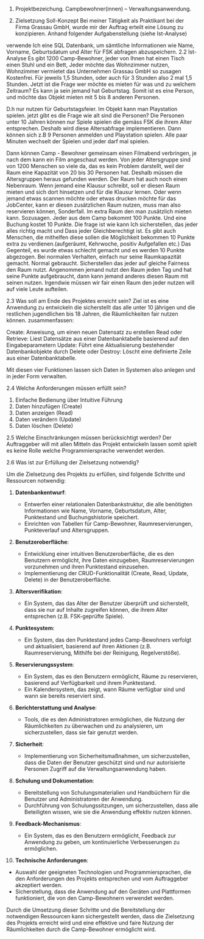 1. Projektbezeichung.
Campbewohner(innen) – Verwaltungsanwendung.

2. Zielsetzung Soll-Konzept
Bei meiner Tätigkeit als Praktikant bei der Firma Grassau GmbH, 
wurde mir der Auftrag erteilt eine Lösung zu konzipieren. 
Anhand folgender  Aufgabenstellung (siehe Ist-Analyse)

verwende Ich eine  SQL Datenbank, um sämtliche Informationen wie Name, Vorname, Geburtsdatum und Alter für FSK abfragen abzuspeichern.
2.2 Ist-Analyse
Es gibt 1200 Camp-Bewohner, jeder von Ihnen hat einen Tisch einen Stuhl und ein Bett,
Jeder möchte das Wohnzimmer nutzen, Wohnzimmer vermietet das Unternehmen Grassau GmbH so zusagen Kostenfrei.
Für jeweils 1,5 Stunden, oder auch für 3 Stunden also 2 mal 1,5 Stunden.
Jetzt ist die Frage wer möchte es mieten für was und zu welchem Zeitraum?
Es kann ja sein jemand hat Geburtstag. 
Somit ist es eine Person, und möchte das Objekt mieten mit 5 bis 8 anderen Personen. 

D.h nur nutzen für Geburtstagsfeier. Im Objekt kann man Playstation spielen.
jetzt gibt es die Frage wie alt sind die Personen?
Die Personen unter 10 Jahren können nur Spiele spielen die gemäss FSK die ihrem Alter entsprechen.
Deshalb wird diese Altersabfrage implementieren. 
Dann können sich z.B 9 Personen anmelden und Playstation spielen.
Alle paar Minuten wechselt der Spielen und jeder darf mal spielen.


Dann können Camp - Bewohner gemeinsam einen Filmabend verbringen, je nach dem kann ein Film angeschaut werden.
Von jeder Altersgruppe sind von 1200 Menschen so viele da, 
das es kein Problem darstellt, weil der Raum eine Kapazität von 20 bis 30 Personen hat.
Deshalb müssen die Altersgruppen heraus gefunden werden.
Der Raum hat auch noch einen Nebenraum. Wenn jemand eine Klausur schreibt, soll er diesen Raum mieten und sich dort hinsetzen und für die Klausur lernen.
Oder wenn jemand etwas scannen möchte oder etwas drucken möchte für das JobCenter, kann er diesen zusätzlichen Raum nutzen, muss man also reservieren können, Sonderfall. Im extra Raum den man zusätzlich mieten kann. Sozusagen.
Jeder aus dem Camp bekommt 100 Punkte.
Und eine Buchung kostet 10 Punkte.
Die frage ist wie kann Ich sicherstellen, das jeder alles richtig macht und Dass jeder Gleichberechtigt ist.
Es gibt auch Menschen, die mithelfen diese sollen die Möglichkeit bekommen 10 Punkte extra zu verdienen.(aufgeräumt, Kehrwoche, positiv Aufgefallen etc.)
Das Gegenteil, es wurde etwas schlecht gemacht und es werden 10 Punkte abgezogen.
Bei normalen Verhalten, einfach nur seine Raumkapazität gemacht. Normal gebraucht.
Sicherstellen das jeder auf gleiche Fairness den Raum nutzt.
Angenommen jemand nutzt den Raum jeden Tag und hat seine Punkte aufgebraucht, dann kann jemand anderes diesen Raum mit seinen nutzen.
Irgendwie müssen wir fair einen Raum den jeder nutzen will auf viele Leute aufteilen.

2.3 Was soll am Ende des Projektes erreicht sein?
Ziel ist es eine Anwendung zu entwickeln die sicherstellt das alle unter 10 jährigen und die  restlichen jugendlichen bis 18 Jahren, die Räumlichkeiten fair nutzen können. 
zusammenfassen:

 Create: Anweisung, um einen neuen Datensatz zu erstellen
 Read oder Retrieve: Liest Datensätze aus einer Datenbanktabelle basierend
auf den Eingabeparametern
 Update: Führt eine Aktualisierung bestehender Datenbankobjekte durch
 Delete oder Destroy: Löscht eine definierte Zeile aus einer Datenbanktabelle.

Mit diesen vier Funktionen lassen sich Daten in Systemen also anlegen und in jeder
Form verwalten.

2.4 Welche Anforderungen müssen erfüllt sein?
1. Einfache Bedienung über Intuitive Führung
2. Daten hinzufügen (Create)
3. Daten anzeigen (Read)
4. Daten verändern (Update)
5. Daten löschen (Delete)

2.5 Welche Einschränkungen müssen berücksichtigt werden?
Der Auftraggeber will mit allen Mitteln das Projekt entwickeln lassen somit spielt es keine Rolle welche Programmiersprache verwendet werden.

2.6 Was ist zur Erfüllung der Zielsetzung notwendig?

Um die Zielsetzung des Projekts zu erfüllen, sind folgende Schritte und Ressourcen notwendig:

1. **Datenbankentwurf**: 
   - Entwerfen einer relationalen Datenbankstruktur, die alle benötigten Informationen wie Name, Vorname, Geburtsdatum, Alter, Punktestand und Buchungshistorie speichert.
   - Einrichten von Tabellen für Camp-Bewohner, Raumreservierungen, Punkteverlauf und Altersgruppen.

2. **Benutzeroberfläche**:
   - Entwicklung einer intuitiven Benutzeroberfläche, die es den Benutzern ermöglicht, ihre Daten einzugeben, Raumreservierungen vorzunehmen und ihren Punktestand einzusehen.
   - Implementierung der CRUD-Funktionalität (Create, Read, Update, Delete) in der Benutzeroberfläche.

3. **Altersverifikation**:
   - Ein System, das das Alter der Benutzer überprüft und sicherstellt, dass sie nur auf Inhalte zugreifen können, die ihrem Alter entsprechen (z.B. FSK-geprüfte Spiele).

4. **Punktesystem**:
   - Ein System, das den Punktestand jedes Camp-Bewohners verfolgt und aktualisiert, basierend auf ihren Aktionen (z.B. Raumreservierung, Mithilfe bei der Reinigung, Regelverstöße).

5. **Reservierungssystem**:
   - Ein System, das es den Benutzern ermöglicht, Räume zu reservieren, basierend auf Verfügbarkeit und ihrem Punktestand.
   - Ein Kalendersystem, das zeigt, wann Räume verfügbar sind und wann sie bereits reserviert sind.

6. **Berichterstattung und Analyse**:
   - Tools, die es den Administratoren ermöglichen, die Nutzung der Räumlichkeiten zu überwachen und zu analysieren, um sicherzustellen, dass sie fair genutzt werden.

7. **Sicherheit**:
   - Implementierung von Sicherheitsmaßnahmen, um sicherzustellen, dass die Daten der Benutzer geschützt sind und nur autorisierte Personen Zugriff auf die Verwaltungsanwendung haben.

8. **Schulung und Dokumentation**:
   - Bereitstellung von Schulungsmaterialien und Handbüchern für die Benutzer und Administratoren der Anwendung.
   - Durchführung von Schulungssitzungen, um sicherzustellen, dass alle Beteiligten wissen, wie sie die Anwendung effektiv nutzen können.

9. **Feedback-Mechanismus**:
   - Ein System, das es den Benutzern ermöglicht, Feedback zur Anwendung zu geben, um kontinuierliche Verbesserungen zu ermöglichen.

10. **Technische Anforderungen**:
   - Auswahl der geeigneten Technologien und Programmiersprachen, die den Anforderungen des Projekts entsprechen und vom Auftraggeber akzeptiert werden.
   - Sicherstellung, dass die Anwendung auf den Geräten und Plattformen funktioniert, die von den Camp-Bewohnern verwendet werden.

Durch die Umsetzung dieser Schritte und die Bereitstellung der notwendigen Ressourcen kann sichergestellt werden, dass die Zielsetzung des Projekts erreicht wird und eine effektive und faire Nutzung der Räumlichkeiten durch die Camp-Bewohner ermöglicht wird.
